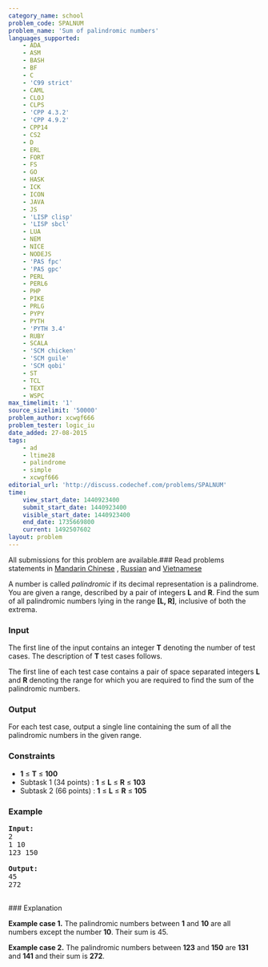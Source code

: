 ```yaml
---
category_name: school
problem_code: SPALNUM
problem_name: 'Sum of palindromic numbers'
languages_supported:
    - ADA
    - ASM
    - BASH
    - BF
    - C
    - 'C99 strict'
    - CAML
    - CLOJ
    - CLPS
    - 'CPP 4.3.2'
    - 'CPP 4.9.2'
    - CPP14
    - CS2
    - D
    - ERL
    - FORT
    - FS
    - GO
    - HASK
    - ICK
    - ICON
    - JAVA
    - JS
    - 'LISP clisp'
    - 'LISP sbcl'
    - LUA
    - NEM
    - NICE
    - NODEJS
    - 'PAS fpc'
    - 'PAS gpc'
    - PERL
    - PERL6
    - PHP
    - PIKE
    - PRLG
    - PYPY
    - PYTH
    - 'PYTH 3.4'
    - RUBY
    - SCALA
    - 'SCM chicken'
    - 'SCM guile'
    - 'SCM qobi'
    - ST
    - TCL
    - TEXT
    - WSPC
max_timelimit: '1'
source_sizelimit: '50000'
problem_author: xcwgf666
problem_tester: logic_iu
date_added: 27-08-2015
tags:
    - ad
    - ltime28
    - palindrome
    - simple
    - xcwgf666
editorial_url: 'http://discuss.codechef.com/problems/SPALNUM'
time:
    view_start_date: 1440923400
    submit_start_date: 1440923400
    visible_start_date: 1440923400
    end_date: 1735669800
    current: 1492507602
layout: problem
---
```

All submissions for this problem are available.###  Read problems statements in [Mandarin Chinese](http://www.codechef.com/download/translated/LTIME28/mandarin/SPALNUM.pdf) , [Russian](http://www.codechef.com/download/translated/LTIME28/russian/SPALNUM.pdf) and [Vietnamese](http://www.codechef.com/download/translated/LTIME28/vietnamese/SPALNUM.pdf)

A number is called _palindromic_ if its decimal representation is a palindrome. You are given a range, described by a pair of integers **L** and **R**. Find the sum of all palindromic numbers lying in the range **\[L, R\]**, inclusive of both the extrema.

### Input

The first line of the input contains an integer **T** denoting the number of test cases. The description of **T** test cases follows.

The first line of each test case contains a pair of space separated integers **L** and **R** denoting the range for which you are required to find the sum of the palindromic numbers.

### Output

For each test case, output a single line containing the sum of all the palindromic numbers in the given range.

### Constraints

- **1** ≤ **T** ≤ **100**
- Subtask 1 (34 points) : **1** ≤ **L** ≤ **R** ≤ **103**
- Subtask 2 (66 points) : **1** ≤ **L** ≤ **R** ≤ **105**

### Example

<pre><b>Input:</b>
<tt>2
1 10
123 150</tt>

<b>Output:</b>
<tt>45
272</tt>

</pre>### Explanation

**Example case 1.** The palindromic numbers between **1** and **10** are all numbers except the number **10**. Their sum is 45.

**Example case 2.** The palindromic numbers between **123** and **150** are **131** and **141** and their sum is **272**.
